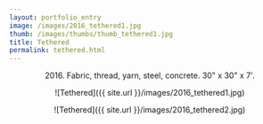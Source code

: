 ```yaml
---
layout: portfolio_entry
image: /images/2016_tethered1.jpg
thumb: /images/thumbs/thumb_tethered1.jpg
title: Tethered 
permalink: tethered.html
---
```

<!--description-->
<div style="text-align:center" markdown="1">

2016\. Fabric, thread, yarn, steel, concrete.  30" x 30" x 7'.

![Tethered]({{ site.url }}/images/2016_tethered1.jpg)


![Tethered]({{ site.url }}/images/2016_tethered2.jpg)



</div>